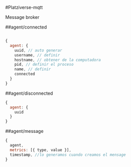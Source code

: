 #Platziverse-mqtt

Message broker

##agent/connected

```js

{
  agent: {
    uuid, // auto generar
    username, // definir
    hostname, // obtener de la computadora
    pid, // definir el proceso
    name, // definir 
    connected
  }
}

```

##agent/disconnected

```js
{
  agent: {
    uuid
  }
}
```

##agent/message

```js
{
  agent,
  metrics: [{ type, value }],
  timestamp, //lo generamos cuando creamos el mensage 
}
```